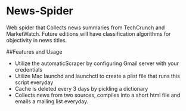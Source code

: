 # News-Spider
Web spider that Collects news summaries from TechCrunch and MarketWatch. Future editions will have classification algorithms for objectivity in news titles.

##Features and Usage
* Utilize the automaticScraper by configuring Gmail server with your credentials
* Utilize Mac launchd and launchctl to create a plist file that runs this script everyday
* Cache is deleted every 3 days by pickling a dictionary
* Collects news from two sources, compiles into a short html file and emails a mailing list everyday.
